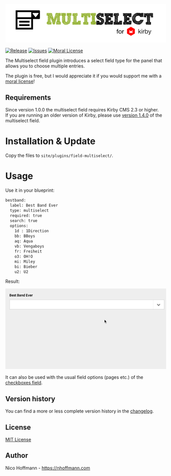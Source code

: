 ![Multiselect Field for Kirby CMS](docs/assets/logo.png)  

[![Release](https://img.shields.io/github/release/distantnative/multiselect.svg)](https://github.com/distantnative/multiselect/releases)  [![Issues](https://img.shields.io/github/issues/distantnative/multiselect.svg)](https://github.com/distantnative/multiselect/issues) 
[![Moral License](https://img.shields.io/badge/buy-moral_license-8dae28.svg)](https://gumroad.com/l/kirby-multiselect)

The Multiselect field plugin introduces a select field type for the panel that allows you to choose multiple entries.

The plugin is free, but I would appreciate it if you would support me with a [moral license](https://gumroad.com/l/kirby-multiselect)!


## Requirements
Since version 1.0.0 the multiselect field requires Kirby CMS 2.3 or higher.  
If you are running an older version of Kirby, please use [version 1.4.0](https://github.com/distantnative/multiselect/releases/tag/v1.4) of the multiselect field.


# Installation & Update
Copy the files to `site/plugins/field-multiselect/`.


# Usage

Use it in your blueprint:

```
bestband:
  label: Best Band Ever
  type: multiselect
  required: true
  search: true
  options:
    1d : 1Direction
    bb: BBoys
    aq: Aqua
    vb: Vengaboys
    fr: Freiheit
    o3: OH!O
    mi: Miley
    bi: Bieber
    u2: U2
```

Result:

![multiselect](docs/assets/example.gif)  

It can also be used with the usual field options (pages etc.) of the [checkboxes field](https://getkirby.com/docs/cheatsheet/panel-fields/checkboxes).

## Version history
You can find a more or less complete version history in the [changelog](docs/CHANGELOG.md).

## License
[MIT License](http://www.opensource.org/licenses/mit-license.php)

## Author
Nico Hoffmann - <https://nhoffmann.com>
